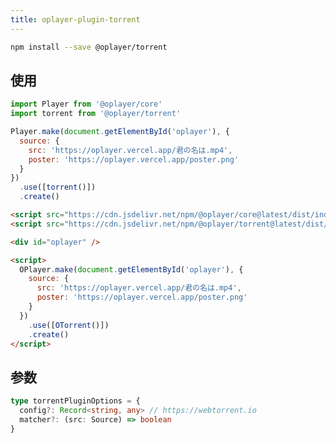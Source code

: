 ```yaml
---
title: oplayer-plugin-torrent
---
```


```bash npm2yarn
npm install --save @oplayer/torrent
```

## 使用

<Tabs>
<TabItem value="js" label="npm">

```js
import Player from '@oplayer/core'
import torrent from '@oplayer/torrent'

Player.make(document.getElementById('oplayer'), {
  source: {
    src: 'https://oplayer.vercel.app/君の名は.mp4',
    poster: 'https://oplayer.vercel.app/poster.png'
  }
})
  .use([torrent()])
  .create()
```

</TabItem>
<TabItem value="html" label="script">

```html
<script src="https://cdn.jsdelivr.net/npm/@oplayer/core@latest/dist/index.umd.js"></script>
<script src="https://cdn.jsdelivr.net/npm/@oplayer/torrent@latest/dist/index.umd.js"></script>

<div id="oplayer" />

<script>
  OPlayer.make(document.getElementById('oplayer'), {
    source: {
      src: 'https://oplayer.vercel.app/君の名は.mp4',
      poster: 'https://oplayer.vercel.app/poster.png'
    }
  })
    .use([OTorrent()])
    .create()
</script>
```

</TabItem>

</Tabs>

## 参数

```ts
type torrentPluginOptions = {
  config?: Record<string, any> // https://webtorrent.io
  matcher?: (src: Source) => boolean
}
```

